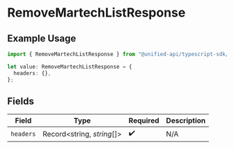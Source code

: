 # RemoveMartechListResponse

## Example Usage

```typescript
import { RemoveMartechListResponse } from "@unified-api/typescript-sdk/sdk/models/operations";

let value: RemoveMartechListResponse = {
  headers: {},
};
```

## Fields

| Field                      | Type                       | Required                   | Description                |
| -------------------------- | -------------------------- | -------------------------- | -------------------------- |
| `headers`                  | Record<string, *string*[]> | :heavy_check_mark:         | N/A                        |